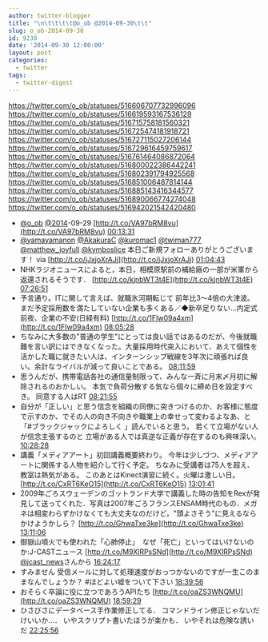 ```yaml
---
author: twitter-blogger
title: "\n\t\t\t\t@o_ob @2014-09-30\t\t"
slug: o_ob-2014-09-30
id: 9230
date: '2014-09-30 12:00:00'
layout: post
categories:
  - twitter
tags:
  - twitter-digest
---
```


https://twitter.com/o_ob/statuses/516606707732996096 https://twitter.com/o_ob/statuses/516619593167536129 https://twitter.com/o_ob/statuses/516715758181560321 https://twitter.com/o_ob/statuses/516725474181918721 https://twitter.com/o_ob/statuses/516727115027206144 https://twitter.com/o_ob/statuses/516729616459759617 https://twitter.com/o_ob/statuses/516761464086872064 https://twitter.com/o_ob/statuses/516800022386442241 https://twitter.com/o_ob/statuses/516802391794925568 https://twitter.com/o_ob/statuses/516851006487814144 https://twitter.com/o_ob/statuses/516885143416344577 https://twitter.com/o_ob/statuses/516890066774274048 https://twitter.com/o_ob/statuses/516942021542420480  

*   [@o_ob](https://twitter.com/o_ob) [@2014](https://twitter.com/2014)-09-29 [http://t.co/VA97bRM8vu](http://t.co/VA97bRM8vu) [00:13:31](https://twitter.com/o_ob/statuses/516606707732996096)
*   [@yamayamanon](https://twitter.com/yamayamanon) [@AkakuraC](https://twitter.com/AkakuraC) [@kuromac1](https://twitter.com/kuromac1) [@twiman777](https://twitter.com/twiman777) [@matthew_joyfull](https://twitter.com/matthew_joyfull) [@kymboslice](https://twitter.com/kymboslice) 本日ご新規フォローありがとうございます！ via [http://t.co/jJxjoXrAJj](http://t.co/jJxjoXrAJj) [01:04:43](https://twitter.com/o_ob/statuses/516619593167536129)
*   NHKラジオニュースによると，本日，相模原駅前の補給廠の一部が米軍から返還されるそうです． [http://t.co/kjnbWT3t4E](http://t.co/kjnbWT3t4E) [07:26:51](https://twitter.com/o_ob/statuses/516715758181560321)
*   予言通り。ITに関して言えば、就職氷河期転じて 前年比3〜4倍の大津波。まだ予定採用数を満たしていない企業も多くある／◆新卒足りない…内定式前夜、企業の不安(日経有料) [http://t.co/1FIw09a4xm](http://t.co/1FIw09a4xm) [08:05:28](https://twitter.com/o_ob/statuses/516725474181918721)
*   ちなみに大多数の"普通の学生"にとっては良い話ではあるのだが、今後就職難を言い訳にはできなくなった。大量採用時代突入において、あえて個性を活かした職に就きたい人は、インターンシップ戦線を3年次に頑張れば良い。余計なライバルが減って良いことである。 [08:11:59](https://twitter.com/o_ob/statuses/516727115027206144)
*   思うんだが、携帯電話各社の通信量制限って、みんな一斉に月末〆月初に解除されるのおかしい。 本気で負荷分散する気なら個々に締め日を設定すべき。 同意する人はRT [08:21:55](https://twitter.com/o_ob/statuses/516729616459759617)
*   自分が「正しい」と思う信念を組織の同僚に突きつけるのか、お客様に態度で示すのか、でその人の向き不向きや職業上の幸せって変わるよなあ、と「#ブラックジャックによろしく 」読んでいると思う。 若くて立場がない人が信念主張するのと 立場がある人では真逆な正義が存在するのも興味深い。 [10:28:28](https://twitter.com/o_ob/statuses/516761464086872064)
*   講義「メディアアート」初回講義概要終わり。 今年は少しづつ、メディアアートに関係する人物を紹介して行く予定。 ちなみに受講者は75人を超え、教室は熱気がある。 このあとはKinect演習に続く。火曜は激しい日。 [http://t.co/CxRT6KeO15](http://t.co/CxRT6KeO15) [13:01:41](https://twitter.com/o_ob/statuses/516800022386442241)
*   2009年ごろスウェーデンのゴットランド大学で講義した時の告知をRexが発見して送ってくれた．写真は2007年ごろフランスENSAM時代のもの．メガネは相変わらずかけなくても大丈夫なのだけど，"頭よさそう"に見えるならかけようかしら？ [http://t.co/GhwaTxe3ke](http://t.co/GhwaTxe3ke) [13:11:06](https://twitter.com/o_ob/statuses/516802391794925568)
*   御嶽山噴火でも使われた「心肺停止」　なぜ「死亡」といってはいけないのか:J-CASTニュース [http://t.co/M9XlRPsSNd](http://t.co/M9XlRPsSNd) [@jcast_news](https://twitter.com/jcast_news)さんから [16:24:17](https://twitter.com/o_ob/statuses/516851006487814144)
*   すみません 受信メールに対して処理速度がおっつかないのですが一生このままなんでしょうか？ #ほどよい嘘をついて下さい [18:39:56](https://twitter.com/o_ob/statuses/516885143416344577)
*   おそらく卒論に役に立つであろうAPIたち [http://t.co/oaZS3WNQMU](http://t.co/oaZS3WNQMU) [18:59:29](https://twitter.com/o_ob/statuses/516890066774274048)
*   ひさびさにデータベース手作業修正してる． コマンドライン修正じゃないだけいいか…． いやスクリプト書いたほうが楽かも． いやそれは危険な誘いだ [22:25:56](https://twitter.com/o_ob/statuses/516942021542420480)